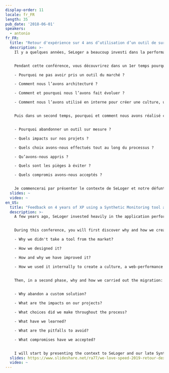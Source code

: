 ```yaml
---
display-order: 11
locale: fr_FR
length: 35
pub_date: '2018-06-01'
speakers:
  - antonio
fr_FR:
  title: "Retour d'expérience sur 4 ans d’utilisation d’un outil de surveillance synthétique chez SeLoger"
  description: >-
    Il y a quelques années, SeLoger a beaucoup investi dans la performance applicative de ses sites Web. Cela s'est concrétisé par la création de postes, l'achat d'outils et la création d'un outil de Synthetic Monitoring basé sur WebPageTest. Aujourd'hui nous avons migré ce dernier sur un outil du marché.


    Pendant cette conférence, vous découvrirez dans un 1er temps pourquoi et comment nous avons créé un outil de Synthetic Monitoring. Nous répondrons aux questions suivantes.

    - Pourquoi ne pas avoir pris un outil du marché ?

    - Comment nous l’avons architecturé ?

    - Comment et pourquoi nous l’avons fait évoluer ?

    - Comment nous l’avons utilisé en interne pour créer une culture, un référentiel orienté Web Performance ?


    Puis dans un second temps, pourquoi et comment nous avons réalisé cette migration :


    - Pourquoi abandonner un outil sur mesure ?

    - Quels impacts sur nos projets ?

    - Quels choix avons-nous effectués tout au long du processus ?

    - Qu’avons-nous appris ?

    - Quels sont les pièges à éviter ?

    - Quels compromis avons-nous acceptés ?


    Je commencerai par présenter le contexte de SeLoger et notre défunt outil de Synthetic Monitoring. Puis nous déroulerons le processus de sélection que nous avons mis en place.
  slides: ~
  video: ~
en_US:
  title: "Feedback on 4 years of XP using a Synthetic Monitoring tool at SeLoger"
  description: >-
    A few years ago, SeLoger invested heavily in the application performance of its websites. This resulted in jobs creation, the tools purchasing and the creation of an custom-made Synthetic Monitoring solution based on WebPageTest. Today we have migrated to a commercial product.


    During this conference, you will first discover why and how we created a Synthetic Monitoring solution by ourselves. We will answer the following questions.

    - Why we didn't take a tool from the market?

    - How we designed it?

    - How and why we have improved it?

    - How we used it internally to create a culture, a web-performance oriented standard?


    Then, in a second phase, why and how we carried out the migration:

   
    - Why abandon a custom solution?

    - What are the impacts on our projects?

    - What choices did we make throughout the process?

    - What have we learned?

    - What are the pitfalls to avoid?

    - What compromises have we accepted?


    I will start by presenting the context to SeLoger and our late Synthetic Monitoring solution. Then we will proceed with the selection process we have put in place.
  slides: https://www.slideshare.net/ra77/we-love-speed-2019-retour-dexprience-sur-4-ans-dutilisation-dun-outil-de-surveillance-synthtique-chez-seloger
  video: ~
---
```

